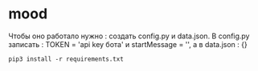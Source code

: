 # mood


Чтобы оно работало нужно : создать config.py и data.json.
В config.py записать : TOKEN = 'api key бота' и startMessage = '',
а в data.json : {}

```console
pip3 install -r requirements.txt
```
